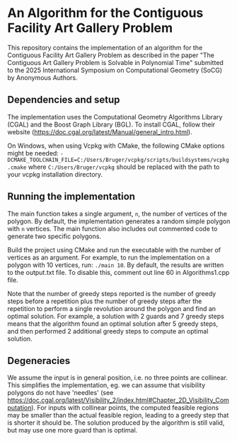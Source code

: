 # An Algorithm for the Contiguous Facility Art Gallery Problem

This repository contains the implementation of an algorithm for the Contiguous Facility Art Gallery Problem as 
described in the paper "The Contiguous Art Gallery Problem is Solvable in
Polynomial Time" submitted to the 2025 International Symposium on Computational Geometry (SoCG) by Anonymous Authors.

## Dependencies and setup
The implementation uses the Computational Geometry Algorithms Library (CGAL) and the Boost Graph Library (BGL).
To install CGAL, follow their website (https://doc.cgal.org/latest/Manual/general_intro.html).

On Windows, when using Vcpkg with CMake, the following CMake options might be needed:
`-DCMAKE_TOOLCHAIN_FILE=C:/Users/Bruger/vcpkg/scripts/buildsystems/vcpkg.cmake` 
where `C:/Users/Bruger/vcpkg` should be replaced with the path to your vcpkg installation directory.

## Running the implementation
The main function takes a single argument, `n`, the number of vertices of the polygon.
By default, the implementation generates a random simple polygon with `n` vertices.
The main function also includes out commented code to generate two specific polygons.

Build the project using CMake and run the executable with the number of vertices as an argument.
For example, to run the implementation on a polygon with 10 vertices, run:
    `./main 10`. By default, the results are written to the output.txt file. 
To disable this, comment out line 60 in Algorithms1.cpp file.

Note that the number of greedy steps reported is the number of greedy steps before a repetition
plus the number of greedy steps after the repetition to perform a single revolution around the polygon
and find an optimal solution.
For example, a solution with 2 guards and 7 greedy steps means that the algorithm found an 
optimal solution after 5 greedy steps, and then performed 2 additional greedy steps to compute an 
optimal solution.

## Degeneracies
We assume the input is in general position, i.e. no three points are collinear.
This simplifies the implementation, eg. we can assume that visibility polygons do not have 'needles' (see https://doc.cgal.org/latest/Visibility_2/index.html#Chapter_2D_Visibility_Computation).
For inputs with collinear points, the computed feasible regions may be smaller than the actual feasible region, leading to a greedy step that is shorter it should be.
The solution produced by the algorithm is still valid, but may use one more guard than is optimal.